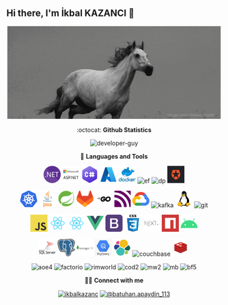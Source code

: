## Hi there, I'm İkbal KAZANCI 👋

<p align="center">
    <img src="https://github.com/ikbalkazanc/Asp.NetCore-IdentityServer4/blob/master/images/horse.gif" alt="Logo">
</p>

<p align="center">
    :octocat: </img> <b> Github Statistics</b>
</p>

<p align="center">
    <img src="https://github-readme-stats.vercel.app/api?username=ikbalkazanc&show_icons=true&theme=radical" alt="developer-guy" />
</p>

<p align="center">
    🧰 </img> <b> Languages and Tools</b>
</p>

<p align="center">
<p align="center">
    <img src="https://github.com/github/explore/blob/main/topics/dotnet/dotnet.png" alt="net" width="40" height="40" />
    <img src="https://github.com/github/explore/blob/main/topics/aspnet/aspnet.png" alt="aspnet" width="40" height="40" />
    <img src="https://github.com/github/explore/blob/main/topics/csharp/csharp.png" alt="c#" width="40" height="40" />
    <img src="https://github.com/github/explore/blob/main/topics/azure/azure.png" alt="azure" width="40" height="40" />
    <img src="https://github.com/github/explore/raw/main/topics/docker/docker.png" alt="docker" width="40" height="40" />
    <img src="https://www.gencayyildiz.com/blog/wp-content/uploads/2019/08/ef-core.png" alt="ef" width="40" height="40" />
    <img src="https://z2c2b4z9.stackpathcdn.com/images/logo256X256.png" alt="dp" width="40" height="40" />
    <img src="https://github.com/github/explore/blob/main/topics/auth0/auth0.png" alt="auth" width="40" height="40" />

</p>
<p align="center">
    <img src="https://github.com/github/explore/blob/main/topics/kubernetes/kubernetes.png" alt="k8s" width="40" height="40" />
    <img src="https://github.com/github/explore/blob/main/topics/java/java.png" alt="cava" width="40" height="40" />
    <img src="https://github.com/github/explore/blob/main/topics/spring-boot/spring-boot.png" alt="spring" width="40" height="40" />
    <img src="https://github.com/github/explore/blob/main/topics/gitlab/gitlab.png" alt="gitlab" width="40" height="40" />
    <img src="https://github.com/github/explore/blob/main/topics/go/go.png" alt="go" width="40" height="40" />
    <img src="https://github.com/github/explore/blob/main/topics/mqtt/mqtt.png" alt="mqtt" width="40" height="40" />
    <img src="https://github.com/github/explore/blob/main/topics/google-cloud/google-cloud.png" alt="goole cloud" width="40" height="40" />
    <img src="https://upload.wikimedia.org/wikipedia/commons/thumb/0/0a/Apache_kafka-icon.svg/64px-Apache_kafka-icon.svg.png?20181125133418" alt="kafka" width="40" height="40" />
    <img src="https://github.com/github/explore/raw/main/topics/linux/linux.png" alt="linux" width="40" height="40" />
    <img src="https://www.vectorlogo.zone/logos/git-scm/git-scm-icon.svg" alt="git" width="40" height="40" />  
</p>
<p align="center">
    <img src="https://github.com/github/explore/blob/main/topics/javascript/javascript.png" alt="js" width="40" height="40" />
    <img src="https://github.com/github/explore/blob/main/topics/react/react.png" alt="react" width="40" height="40" />
    <img src="https://github.com/github/explore/blob/main/topics/react-native/react-native.png" alt="k3s" width="40" height="40" />
    <img src="https://github.com/github/explore/blob/main/topics/vue/vue.png" width="40" height="40" />
    <img src="https://github.com/github/explore/blob/main/topics/bootstrap/bootstrap.png" alt="red" width="40" height="40" />
    <img src="https://github.com/github/explore/blob/main/topics/css/css.png" alt="red" width="40" height="40" />
    <img src="https://github.com/github/explore/blob/main/topics/nextjs/nextjs.png" alt="next js" width="40" height="40" />
    <img src="https://github.com/github/explore/blob/main/topics/npm/npm.png" alt="npm" width="40" height="40" />
    <img src="https://github.com/github/explore/blob/main/topics/android/android.png" alt="android" width="40" height="40" />
</p>
<p align="center">
    <img src="https://github.com/github/explore/blob/main/topics/sql-server/sql-server.png" alt="sqls" width="40" height="40" />
    <img src="https://github.com/github/explore/blob/main/topics/postgresql/postgresql.png" alt="pg" width="40" height="40" />
    <img src="https://github.com/github/explore/blob/main/topics/mongodb/mongodb.png" alt="mg" width="40" height="40" />
    <img src="https://github.com/github/explore/blob/main/topics/bigquery/bigquery.png" alt="bg" width="40" height="40" />
    <img src="https://github.com/github/explore/blob/main/topics/elasticsearch/elasticsearch.png" alt="elastic" width="40" height="40" />
    <img src="https://images.crunchbase.com/image/upload/c_lpad,f_auto,q_auto:eco,dpr_1/chof8nv9zavmmxyqnz3y" alt="couchbase" height="40" />
    <img src="https://github.com/github/explore/blob/main/topics/redis/redis.png" alt="redis" height="40" />
</p>

<p align="center">
    <img src="https://gpstatic.com/statics/product_achievements/5108-1__age-of-empires-iv-campaign.jpg" alt="aoe4" width="40" height="40" />
  <img src="https://cdn2.steamgriddb.com/file/sgdb-cdn/icon/6ca4e9af5ea662a095c3243dc591bf54.ico" alt="factorio" width="40" height="40" />
  <img src="https://cdn2.steamgriddb.com/file/sgdb-cdn/icon/d37eb50d868361ea729bb4147eb3c1d8.png" alt="rimworld" width="40" height="40" />
  <img src="https://github.com/ikbalkazanc/ikbalkazanc/assets/60016655/30e984e9-03fe-4daf-aa2f-e0c87e5b71c2" alt="cod2" width="100" height="40" />
  <img src="https://github.com/ikbalkazanc/ikbalkazanc/assets/60016655/8783afff-651f-4049-b707-2dba86f25f7d" alt="mw2" width="100" height="40" />
    <img src="https://github.com/ikbalkazanc/ikbalkazanc/assets/60016655/4e0a881a-b405-4129-95b4-e8af5af13a9e" alt="mb"  height="40" />
    <img src="https://upload.wikimedia.org/wikipedia/commons/9/9c/Battlefield_v_official_logo.png" alt="bf5" height="40" />

</p>
</p>

<p align="center">
    🙋‍♂️ <b>Connect with me</b>
</p>

<p align="center">
    <a href="https://www.linkedin.com/in/ikbalkazanc/" target="blank"><img align="center" src="https://img.shields.io/badge/linkedin-%230077B5.svg?&style=for-the-badge&logo=linkedin&logoColor=white" alt="ikbalkazanc" /></a>
    <a href="https://ikbalkazanc.medium.com" target="blank"><img align="center" src="https://img.shields.io/badge/medium-%2312100E.svg?&style=for-the-badge&logo=medium&logoColor=white" alt="@batuhan.apaydin_113" /></a>
</p>
